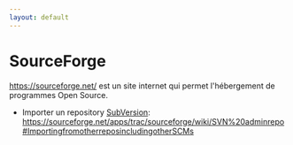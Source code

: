 ```yaml
---
layout: default
---
```


# SourceForge

<https://sourceforge.net/> est un site internet qui permet l'hébergement de programmes Open Source.

- Importer un repository [SubVersion](Subversion): <https://sourceforge.net/apps/trac/sourceforge/wiki/SVN%20adminrepo#ImportingfromotherreposincludingotherSCMs>
